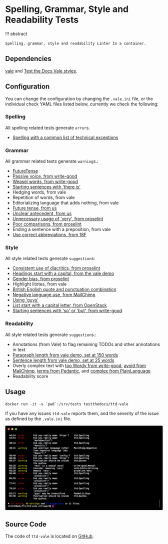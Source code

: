 # Spelling, Grammar, Style and Readability Tests

!!! abstract

    Spelling, grammar, style and readability Linter In a container.

## Dependencies

[vale](https://valelint.github.io) and [Test the Docs Vale styles](https://github.com/testthedocs/vale-styles).

## Configuration

You can change the configuration by changing the `.vale.ini` file, or the individual check YAML files listed below, currently we check the following:

### Spelling

All spelling related tests generate `error`s.

- [Spelling with a common list of technical exceptions](https://github.com/testthedocs/vale-styles/blob/master/ttd/Spelling.yml)

### Grammar

All grammar related tests generate `warning`s.:

- [FutureTense](https://github.com/testthedocs/vale-styles/blob/master/ttd/FutureTense.yml)
- [Passive voice, from write-good](https://github.com/testthedocs/vale-styles/blob/master/write-good/Passive.yml)
- [Weasel words, from write-good](https://github.com/testthedocs/vale-styles/blob/master/write-good/Weasel.yml)
- [Starting sentences with 'there is'](https://github.com/testthedocs/vale-styles/blob/master/write-good/ThereIs.yml)
- Hedging words, from vale
- Repetition of words, from vale
- Editorializing language that adds nothing, from vale
- [Future tense, from us](https://github.com/testthedocs/vale-styles/blob/master/ttd/FutureTense.yml)
- [Unclear antecedent, from us](https://github.com/testthedocs/vale-styles/blob/master/ttd/UnclearAntecedent.yml)
- [Unnecessary usage of 'very', from proselint](https://github.com/testthedocs/vale-styles/blob/master/proselint/Very.yml)
- [Poor comparisons, from proselint](https://github.com/testthedocs/vale-styles/blob/master/proselint/Uncomparables.yml)
- Ending a sentence with a preposition, from vale
- [Use correct abbreviations, from 18F](https://github.com/errata-ai/vale/blob/master/styles/18F/Abbreviations.yml)

### Style

All style related tests generate `suggestion`s:

- [Consistent use of diacritics, from proselint](https://github.com/testthedocs/vale-styles/blob/master/proselint/Diacritical.yml)
- [Headings start with a capital, from the vale demo](https://github.com/errata-ai/vale/blob/master/styles/demo/HeadingStartsWithCapital.yml)
- [Gender bias, from proselint](https://github.com/testthedocs/vale-styles/blob/master/proselint/GenderBias.yml)
- Highlight litotes, from vale
- [British English quote and punctuation combination](https://github.com/errata-ai/vale/blob/master/styles/18F/Quotes.yml)
- [Negative language use, from MailChimp](https://github.com/errata-ai/vale/blob/master/styles/MailChimp/Negative.yml)
- [Using 'guys'](https://github.com/errata-ai/vale/blob/master/styles/Pedantic/Guys.yml)
- [List start with a capital letter, from OpenStack](https://github.com/errata-ai/vale/blob/master/styles/OpenStack/ListStart.yml)
- [Starting sentences with 'so' or 'but', from write-good](https://github.com/testthedocs/vale-styles/blob/master/write-good/So.yml)

### Readability

All style related tests generate `suggestion`s.:

- Annotations (from Vale) to flag remaining TODOs and other annotations in text
- [Paragraph length from vale demo, set at 150 words](https://github.com/errata-ai/vale/blob/master/styles/demo/ParagraphLength.yml)
- [Sentence length from vale demo, set at 25 words](https://github.com/errata-ai/vale/blob/master/styles/demo/SentenceLength.yml)
- Overly complex text with [too Wordy from write-good](https://github.com/testthedocs/vale-styles/blob/master/write-good/TooWordy.yml), [avoid from MailChimp](https://github.com/errata-ai/vale/blob/master/styles/MailChimp/Avoid.yml), [terms from Pedantic](https://github.com/errata-ai/vale/blob/master/styles/Pedantic/Terms.yml), and [complex from PlainLanguage](https://github.com/errata-ai/vale/blob/master/styles/PlainLanguage/ComplexWords.yml)
- Readability score

## Usage

```console
docker run -it -v `pwd`:/srv/tests testthedocs/ttd-vale
```

If you have any issues `ttd-vale` reports them, and the severity of the issue as defined by the `.vale.ini` file.

![ttd-vale](images/ttd-vale.png "ttd-vale example output")

## Source Code

The code of `ttd-vale` is located on [GitHub](https://github.com/testthedocs/rakpart/tree/master/ttd-vale).
